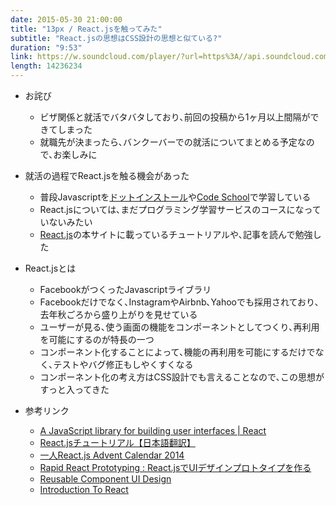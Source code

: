 ```yaml
---
date: 2015-05-30 21:00:00
title: "13px / React.jsを触ってみた"
subtitle: "React.jsの思想はCSS設計の思想と似ている?"
duration: "9:53"
link: https://w.soundcloud.com/player/?url=https%3A//api.soundcloud.com/tracks/211416927&amp;color=ff5500&amp;auto_play=false&amp;hide_related=false&amp;show_comments=true&amp;show_user=true&amp;show_reposts=false
length: 14236234
---
```


* お詫び
  * ビザ関係と就活でバタバタしており､前回の投稿から1ヶ月以上間隔ができてしまった
  * 就職先が決まったら､バンクーバーでの就活についてまとめる予定なので､お楽しみに

* 就活の過程でReact.jsを触る機会があった
  * 普段Javascriptを<a href="http://dotinstall.com/" target="_blank">ドットインストール</a>や<a href="https://www.codeschool.com/" target="_blank">Code School</a>で学習している
  * React.jsについては､まだプログラミング学習サービスのコースになっていないみたい
  * <a href="https://facebook.github.io/react/index.html" target="_blank">React.js</a>の本サイトに載っているチュートリアルや､記事を読んで勉強した

* React.jsとは
  * FacebookがつくったJavascriptライブラリ
  * Facebookだけでなく､InstagramやAirbnb､Yahooでも採用されており､去年秋ごろから盛り上がりを見せている
  * ユーザーが見る､使う画面の機能をコンポーネントとしてつくり､再利用を可能にするのが特長の一つ
  * コンポーネント化することによって､機能の再利用を可能にするだけでなく､テストやバグ修正もしやくすくなる
  * コンポーネント化の考え方はCSS設計でも言えることなので､この思想がすっと入ってきた

* 参考リンク
  * <a href="https://facebook.github.io/react/index.html" target="_blank">A JavaScript library for building user interfaces | React</a>
  * <a href="http://mae.chab.in/archives/2529" target="_blank">React.jsチュートリアル【日本語翻訳】</a>
  * <a href="http://qiita.com/advent-calendar/2014/reactjs" target="_blank">一人React.js Advent Calendar 2014</a>
  * <a href="https://speakerdeck.com/tyshgc/rapid-react-prototyping-react-dot-jsdeuidezainpurototaipuwozuo-ru" target="_blank">Rapid React Prototyping : React.jsでUIデザインプロトタイプを作る</a>
  * <a href="https://speakerdeck.com/tyshgc/reusable-component-ui-design" target="_blank">Reusable Component UI Design</a>
  * <a href="https://speakerdeck.com/hokaccha/introduction-to-react" target="_blank">Introduction To React</a>
